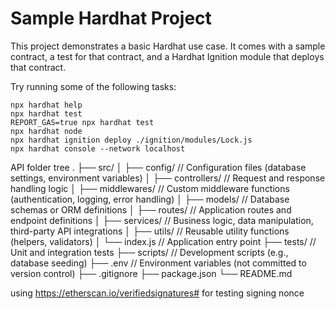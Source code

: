 # Sample Hardhat Project

This project demonstrates a basic Hardhat use case. It comes with a sample contract, a test for that contract, and a Hardhat Ignition module that deploys that contract.

Try running some of the following tasks:

```shell
npx hardhat help
npx hardhat test
REPORT_GAS=true npx hardhat test
npx hardhat node
npx hardhat ignition deploy ./ignition/modules/Lock.js
npx hardhat console --network localhost
```

API folder tree
.
├── src/
│   ├── config/             // Configuration files (database settings, environment variables)
│   ├── controllers/        // Request and response handling logic
│   ├── middlewares/        // Custom middleware functions (authentication, logging, error handling)
│   ├── models/             // Database schemas or ORM definitions
│   ├── routes/             // Application routes and endpoint definitions
│   ├── services/           // Business logic, data manipulation, third-party API integrations
│   ├── utils/              // Reusable utility functions (helpers, validators)
│   └── index.js            // Application entry point
├── tests/                  // Unit and integration tests
├── scripts/                // Development scripts (e.g., database seeding)
├── .env                    // Environment variables (not committed to version control)
├── .gitignore
├── package.json
└── README.md

using https://etherscan.io/verifiedsignatures# for testing signing nonce
 
